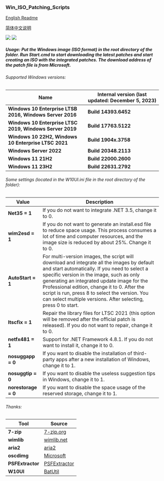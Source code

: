 ### Win_ISO_Patching_Scripts

[English Readme](https://github.com/adavak/Win_ISO_Patching_Scripts/blob/master/README.md)

[简体中文说明](https://github.com/adavak/Win_ISO_Patching_Scripts/blob/master/README_cn.md)

<a href="https://github.com/adavak/Win_ISO_Patching_Scripts/releases/latest"><img src="https://img.shields.io/github/v/release/adavak/Win_ISO_Patching_Scripts"></a>
<a href="https://github.com/adavak/Win_ISO_Patching_Scripts/releases/latest"><img src="https://img.shields.io/github/release-date-pre/adavak/Win_ISO_Patching_Scripts"></a>

##### Usage: Put the Windows image (ISO format) in the root directory of the folder. Run Start.cmd to start downloading the latest patches and start creating an ISO with the integrated patches. The download address of the patch file is from Microsoft.


###### Supported Windows versions:

|Name|Internal version (last updated: December 5, 2023)|
|---|---|
|**Windows 10 Enterprise LTSB 2016, Windows Server 2016**|**Build 14393.6452**|
|**Windows 10 Enterprise LTSC 2019, Windows Server 2019**|**Build 17763.5122**|
|**Windows 10 22H2, Windows 10 Enterprise LTSC 2021**|**Build 1904x.3758**|
|**Windows Server 2022**|**Build 20348.2113**|
|**Windows 11 21H2**|**Build 22000.2600**|
|**Windows 11 23H2**|**Build 22631.2792**|

###### Some settings (located in the W10UI.ini file in the root directory of the folder):
|Value|Description|
|---|---|
|**Net35 = 1**|If you do not want to integrate .NET 3.5, change it to 0.|
|**wim2esd = 1**|If you do not want to generate an install.esd file to reduce space usage. This process consumes a lot of time and computer resources, and the image size is reduced by about 25%. Change it to 0.|
|**AutoStart = 1**|For multi-version images, the script will download and integrate all the images by default and start automatically. If you need to select a specific version in the image, such as only generating an integrated update image for the Professional edition, change it to 0. After the script is run, press 8 to select the version. You can select multiple versions. After selecting, press 0 to start.|
|**ltscfix = 1**|Repair the library files for LTSC 2021 (this option will be removed after the official patch is released). If you do not want to repair, change it to 0.|
|**netfx481 = 1**|Support for .NET Framework 4.8.1. If you do not want to install it, change it to 0.|
|**nosuggapp = 0**|If you want to disable the installation of third-party apps after a new installation of Windows, change it to 1.|
|**nosuggtip = 0**|If you want to disable the useless suggestion tips in Windows, change it to 1.|
|**norestorage = 0**|If you want to disable the space usage of the reserved storage, change it to 1.|

###### Thanks:
|Tool|Source|
|---|---|
|**7-zip**|[7-zip.org](https://www.7-zip.org)|
|**wimlib**|[wimlib.net](https://wimlib.net)|
|**aria2**|[aria2](https://github.com/aria2/aria2)|
|**oscdimg**|[Microsoft](https://learn.microsoft.com/en-us/windows-hardware/manufacture/desktop/oscdimg-command-line-options)|
|**PSFExtractor**|[PSFExtractor](https://github.com/Secant1006/PSFExtractor)|
|**W10UI**|[BatUtil](https://github.com/abbodi1406/BatUtil)|
